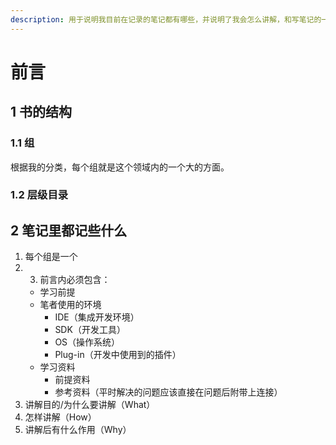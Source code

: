 ```yaml
---
description: 用于说明我目前在记录的笔记都有哪些，并说明了我会怎么讲解，和写笔记的一些原则。
---
```


# 前言

## 1 书的结构

### 1.1 组

根据我的分类，每个组就是这个领域内的一个大的方面。

### 1.2 层级目录



## 2 笔记里都记些什么

1. 每个组是一个
2. 3. 前言内必须包含：
   * 学习前提
   * 笔者使用的环境
     * IDE（集成开发环境）
     * SDK（开发工具）
     * OS（操作系统）
     * Plug-in（开发中使用到的插件）
   * 学习资料
     * 前提资料
     * 参考资料（平时解决的问题应该直接在问题后附带上连接）
4. 讲解目的/为什么要讲解（What）
5. 怎样讲解（How）
6. 讲解后有什么作用（Why）

